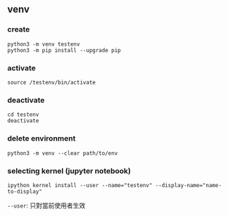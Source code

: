 ## venv

### create

```
python3 -m venv testenv
python3 -m pip install --upgrade pip
```

### activate

```
source /testenv/bin/activate
```

### deactivate

```
cd testenv
deactivate
```

### delete environment

```
python3 -m venv --clear path/to/env
```

### selecting kernel (jupyter notebook)

```
ipython kernel install --user --name="testenv" --display-name="name-to-display"
```

`--user`: 只對當前使用者生效

